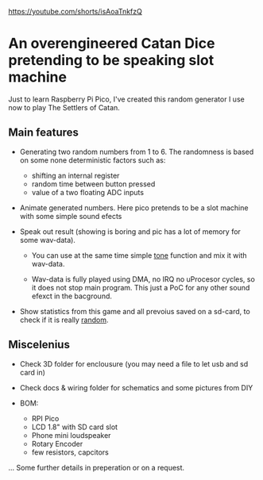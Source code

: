 https://youtube.com/shorts/isAoaTnkfzQ


# An overengineered Catan Dice pretending to be speaking slot machine

Just to learn Raspberry Pi Pico, I've created this random generator I use now to play The Settlers of Catan.

## Main features

- Generating two random numbers from 1 to 6. The randomness is based on some none deterministic factors such as:

    - shifting an internal register
    - random time between button pressed
    - value of a two floating ADC inputs

- Animate generated numbers. Here pico pretends to be a slot machine with some simple sound efects

- Speak out result (showing is boring and pic has a lot of memory for some wav-data).
    - You can use at the same time simple [tone](https://www.arduino.cc/reference/en/language/functions/advanced-io/tone/) function and mix it with wav-data.

    - Wav-data is fully played using DMA, no IRQ no uProcesor cycles, so it does not stop main program. This just a PoC for any other sound efexct in the bacground.

- Show statistics from this game and all prevoius saved on a sd-card, to check if it is really [random](https://dilbert.com/strip/2001-10-25). 


## Miscelenius  

- Check 3D folder for enclousure (you may need a file to let usb and sd card in)

- Check docs & wiring folder for schematics and some pictures from DIY

- BOM:

    - RPI Pico
    - LCD 1.8" with SD card slot
    - Phone mini loudspeaker 
    - Rotary Encoder
    - few resistors, capcitors



... Some further details in preperation or on a request.


